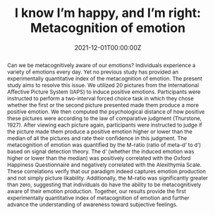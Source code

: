 ---
title: "I know I’m happy, and I’m right: Metacognition of emotion"
authors:
- Hsing-Hao Lee
- admin
- Su-Ling Yeh
date: "2021-12-01T00:00:00Z"
doi: ""

# Schedule page publish date (NOT publication's date).
publishDate: "2017-01-01T00:00:00Z"

# Publication type.
# Legend: 0 = Uncategorized; 1 = Conference paper; 2 = Journal article;
# 3 = Preprint / Working Paper; 4 = Report; 5 = Book; 6 = Book section;
# 7 = Thesis; 8 = Patent
publication_types: ["1"]

# Publication name and optional abbreviated publication name.
publication: "*European Conference on Visual Perception*"
publication_short: "*European Conference on Visual Perception*"

abstract: "Can we be metacognitively aware of our emotions? Individuals experience a variety of emotions every day. Yet no previous study has provided an experimentally quantitative index of the metacognition of emotion. The present study aims to resolve this issue. We utilized 20 pictures from the International Affective Picture System (IAPS) to induce positive emotions. Participants were instructed to perform a two-interval forced choice task in which they chose whether the first or the second picture presented made them produce a more positive emotion. We then computed the psychological distance of how positive these pictures were according to the law of comparative judgment (Thurstone, 1927). After viewing each picture again, participants were instructed to judge if the picture made them produce a positive emotion higher or lower than the median of all the pictures and rate their confidence in this judgment. The metacognition of emotion was quantified by the M-ratio (ratio of meta-d’ to d’) based on signal detection theory. The d’ (whether the induced emotion was higher or lower than the median) was positively correlated with the Oxford Happiness Questionnaire and negatively correlated with the Alexithymia Scale. These correlations verify that our paradigm indeed captures emotion production and not simply picture likability. Additionally, the M-ratio was significantly greater than zero, suggesting that individuals do have the ability to be metacognitively aware of their emotion production. Together, our results provide the first experimentally quantitative index of metacognition of emotion and further advance the understanding of awareness toward subjective feelings."

# Summary. An optional shortened abstract.
summary: 'The first experimentally quantitative index of metacognition of emotion. Advancing understanding of awareness toward subjective feelings.'


#tags:
#- Metacognition
featured: false

# Optional external URL for project (replaces project detail page).
external_link: 'https://journals.sagepub.com/toc/peca/50/1_suppl'

links:
- name: Abstract
  text: test
  # url: http://example.org
url_pdf: 'https://journals.sagepub.com/doi/epub/10.1177/03010066211059887'
url_code: ''
url_dataset: ''
url_poster: 'https://github.com/pybeebee/phd-website-2/tree/main/content/publication-old/21-Metacognition/poster.pdf'
url_project: ''
url_slides: ''
url_source: ''
url_video: ''

# Featured image
# To use, add an image named `featured.jpg/png` to your page's folder. 
image:
  caption: ''
  focal_point: ""
  preview_only: false

# Associated Projects (optional).
#   Associate this publication with one or more of your projects.
#   Simply enter your project's folder or file name without extension.
#   E.g. `internal-project` references `content/project/internal-project/index.md`.
#   Otherwise, set `projects: []`.
#projects:
#- internal-project

# Slides (optional).
#   Associate this publication with Markdown slides.
#   Simply enter your slide deck's filename without extension.
#   E.g. `slides: "example"` references `content/slides/example/index.md`.
#   Otherwise, set `slides: ""`.
slides: ""
---